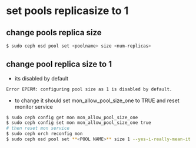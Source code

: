 # set pools replicasize to 1
## change pools replica size 
```bash
$ sudo ceph osd pool set <poolname> size <num-replicas>
```
## change pool replica size to 1
- its disabled by default
```bash
Error EPERM: configuring pool size as 1 is disabled by default.
```
- to change it should set mon_allow_pool_size_one to TRUE and reset monitor service
```bash
$ sudo ceph config get mon mon_allow_pool_size_one
$ sudo ceph config set mon mon_allow_pool_size_one true
# then reset mon service
$ sudo ceph orch reconfig mon
$ sudo ceph osd pool set **<POOL NAME>** size 1 --yes-i-really-mean-it
```